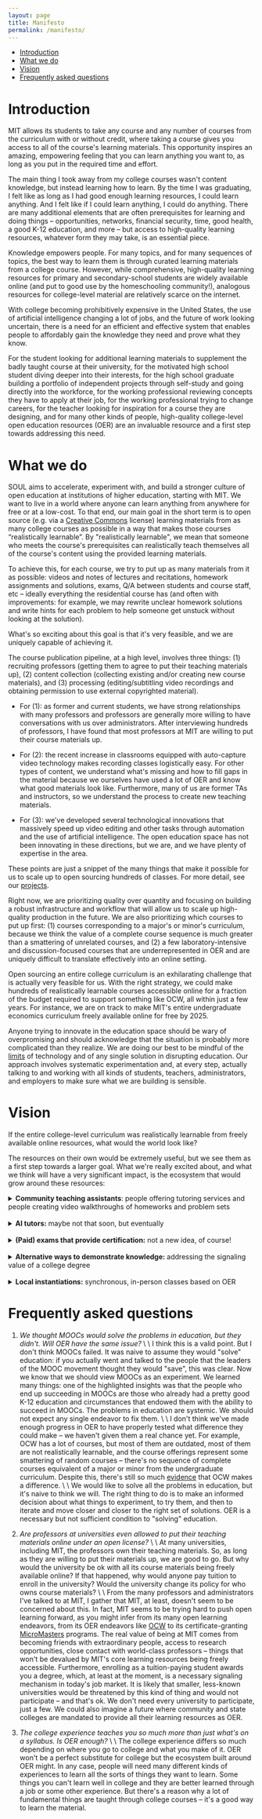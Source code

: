 ```yaml
---
layout: page
title: Manifesto
permalink: /manifesto/
---
```


<!-- This essay is an attempt at a standalone document that explains what we are doing and why.
If you have questions and doubts as you're reading this, that's good!
We try to address the common ones.

If you have any comments and want to discuss, email us at `soul@mit.edu` :).

- Ashay Athalye
\\
Director, SOUL

*** -->

<!-- # Outline -->

- [Introduction](#introduction)
- [What we do](#what-we-do)
- [Vision](#vision)
- [Frequently asked questions](#frequently-asked-questions)

# Introduction
MIT allows its students to take any course and any number of courses from the curriculum with or without credit, where taking a course gives you access to all of the course's learning materials.
This opportunity inspires an amazing, empowering feeling that you can learn anything you want to, as long as you put in the required time and effort.
<!-- Everyone should have access to learning resources that provide this kind of opportunity and feeling. -->
<!-- This opportunity should be available to everyone. -->

The main thing I took away from my college courses wasn't content knowledge, but instead learning how to learn.
By the time I was graduating, I felt like as long as I had good enough learning resources, I could learn anything.
And I felt like if I could learn anything, I could do anything.
There are many additional elements that are often prerequisites for learning and doing things – opportunities, networks, financial security, time, good health, a good K-12 education, and more – but access to high-quality learning resources, whatever form they may take, is an essential piece.
<!-- When I was graduating from MIT, I felt a big sense of loss around losing access to all of MIT's courses because I felt like I was losing access to a treasure trove of knowledge that I would need to consult in the future. -->
<!-- As someone who frequently involves themselves in projects in different fields, I need to be able to learn new things efficiently, and sometimes that's best done by referring to curated learning materials from a college course. -->

Knowledge empowers people.
For many topics, and for many sequences of topics, the best way to learn them is through curated learning materials from a college course.
However, while comprehensive, high-quality learning resources for primary and secondary-school students are widely available online (and put to good use by the homeschooling community!), analogous resources for college-level material are relatively scarce on the internet.

With college becoming prohibitively expensive in the United States, the use of artificial intelligence changing a lot of jobs, and the future of work looking uncertain, there is a need for an efficient and effective system that enables people to affordably gain the knowledge they need and prove what they know.

For the student looking for additional learning materials to supplement the badly taught course at their university, for the motivated high school student diving deeper into their interests, for the high school graduate building a portfolio of independent projects through self-study and going directly into the workforce, for the working professional reviewing concepts they have to apply at their job, for the working professional trying to change careers, for the teacher looking for inspiration for a course they are designing, and for many other kinds of people, high-quality college-level open education resources (OER) are an invaluable resource and a first step towards addressing this need.

<!-- With a lot of ideas for how MIT could put way more of its learning resources online, after working part-time at MIT OpenCourseWare (OCW) for one year, I started SOUL (Students for Open and Universal Learning) with my friend Aayush Gupta with a mission to make knowledge more accessible. -->

# What we do
SOUL aims to accelerate, experiment with, and build a stronger culture of open education at institutions of higher education, starting with MIT.
We want to live in a world where anyone can learn anything from anywhere for free or at a low-cost.
To that end, our main goal in the short term is to open source (e.g. via a [Creative Commons](https://creativecommons.org/about/cclicenses/) license) learning materials from as many college courses as possible in a way that makes those courses “realistically learnable”.
By "realistically learnable", we mean that someone who meets the course's prerequisites can realistically teach themselves all of the course's content using the provided learning materials.

To achieve this, for each course, we try to put up as many materials from it as possible: videos and notes of lectures and recitations, homework assignments and solutions, exams, Q/A between students and course staff, etc – ideally everything the residential course has (and often with improvements: for example, we may rewrite unclear homework solutions and write hints for each problem to help someone get unstuck without looking at the solution).

What's so exciting about this goal is that it's very feasible, and we are uniquely capable of achieving it.

The course publication pipeline, at a high level, involves three things: (1) recruiting professors (getting them to agree to put their teaching materials up), (2) content collection (collecting existing and/or creating new course materials), and (3) processing (editing/subtitling video recordings and obtaining permission to use external copyrighted material).

- For (1): as former and current students, we have strong relationships with many professors and professors are generally more willing to have conversations with us over administrators.
After interviewing hundreds of professors, I have found that most professors at MIT are willing to put their course materials up.

- For (2): the recent increase in classrooms equipped with auto-capture video technology makes recording classes logistically easy.
For other types of content, we understand what's missing and how to fill gaps in the material because we ourselves have used a lot of OER and know what good materials look like.
Furthermore, many of us are former TAs and instructors, so we understand the process to create new teaching materials.

- For (3): we've developed several technological innovations that massively speed up video editing and other tasks through automation and the use of artificial intelligence.
The open education space has not been innovating in these directions, but we are, and we have plenty of expertise in the area.

These points are just a snippet of the many things that make it possible for us to scale up to open sourcing hundreds of classes.
For more detail, see our [projects](/projects/).

Right now, we are prioritizing quality over quantity and focusing on building a robust infrastructure and workflow that will allow us to scale up high-quality production in the future.
We are also prioritizing which courses to put up first: (1) courses corresponding to a major's or minor's curriculum, because we think the value of a complete course sequence is much greater than a smattering of unrelated courses, and (2) a few laboratory-intensive and discussion-focused courses that are underrepresented in OER and are uniquely difficult to translate effectively into an online setting.

Open sourcing an entire college curriculum is an exhilarating challenge that is actually very feasible for us.
With the right strategy, we could make hundreds of realistically learnable courses accessible online for a fraction of the budget required to support something like OCW, all within just a few years.
For instance, we are on track to make MIT's entire undergraduate economics curriculum freely available online for free by 2025.

Anyone trying to innovate in the education space should be wary of overpromising and should acknowledge that the situation is probably more complicated than they realize. We are doing our best to be mindful of the [limits](https://failuretodisrupt.com/) of technology and of any single solution in disrupting education. Our approach involves systematic experimentation and, at every step, actually talking to and working with all kinds of students, teachers, administrators, and employers to make sure what we are building is sensible.

# Vision

If the entire college-level curriculum was realistically learnable from freely available online resources, what would the world look like?

The resources on their own would be extremely useful, but we see them as a first step towards a larger goal. What we're really excited about, and what we think will have a very significant impact, is the ecosystem that would grow around these resources:

<details>
<summary><b>Community teaching assistants</b>: people offering tutoring services and people creating video walkthroughs of homeworks and problem sets</summary>
<br>
We are trying to make our learning materials realistically learnable without a TA by providing hints, solutions, Q/A, and more that learners can reference to get unstuck.
But sometimes this isn't enough.
Having a teaching assistant or tutor who can interact with you synchronously (and one-on-one, in-person) is ideal, and I'm sure we'll see people offering to do that (for money, probably).
What I think will be more scalable than one-on-one tutoring is video walkthroughs of all the homework and exam problems.
A good example is someone like <a href="https://www.youtube.com/@Self-TaughtPhysicist">Self-Taught Physicist</a>, who does walkthroughs of OCW problem sets on YouTube.
This kind of thing has seen success in MIT's residential version of 6.036 Introduction to Machine Learning class, which has a video explanation walkthrough for every homework problem, including all its subparts.
When I TAed 6.041 at MIT, I would do recorded video walkthroughs of the exam afterwards to help people understand what they got wrong on the test and for future iterations of the class to use as extra reference study material.
There might be some care required to make sure the walkthrough is error-free, but I think the community could vet that.
One way to think about this is <a href="https://schoolhouse.world/">Sal Khan's Schoolhouse World</a>, but for college-level OER content.
We also know from David Joyner's <a href="https://mitpress.mit.edu/9780262547291/the-distributed-classroom/">distributed classroom</a> that hiring large armies of TAs out of the student population in the previous semester's course offering can work extremely well.
Community TAs will make a big difference in helping people learn from OER, but we won't see them until OER content is more comprehensive and high-quality – TAs (unless they are super highly qualified) often need good materials to base their teaching on, and it's also not a good use of their time to help out with a subpar course.
</details>
<br>
<details>
<summary><b>AI tutors:</b> maybe not that soon, but eventually</summary>
<br>
There has been a lot of hype recently over large-language models, such as the latest Chat-GPT[x].
In the education space, people are interested in their potential to be tutors and provide feedback at scale.
For example, Khan Academy is investing into this heavily with their one-on-one AI tutor called <a href="https://www.khanacademy.org/khan-labs#khanmigo">Khamingo</a>.
Another example is the integration of AI tutors in Harvard's CS50 to eventually approximate a 1:1 student-teacher ratio, as <a href="https://www.thecrimson.com/article/2023/6/21/cs50-artificial-intelligence/">reported</a> by the Harvard Crimson.
The research sphere is also making progress – see this <a href="https://ai.stanford.edu/blog/prototransformer/">paper</a> from Stanford.
The impact of AI tutors will be greater if there are more learning resources available for people to learn from (and to train the AI on), and in turn the impact of OER will be greater if good AI tutors exist.
</details>
<br>
<details>
<summary><b>(Paid) exams that provide certification:</b> not a new idea, of course!</summary>
<br>
This isn't a new idea.
<a href="https://www.edx.org/">EdX</a>, <a href="https://www.coursera.org/">Coursera</a>, MIT's <a href="https://micromasters.mit.edu/">MicroMasters</a>, and many other programs offer this.
The main thing that differentiates our OER from MOOCs is that MOOCs substantialy more time, effort, and resources to develop.
We're more focused on polishing up courses that already exist, so we can get courses up much faster and at scale.
It would take – at the rate things are going so far – more than 50 years for MIT to create MOOCs for most of their main courses, but it would take us only a few years to put up polished versions of existing materials for these main courses.
</details>
<br>
<details>
<summary><b>Alternative ways to demonstrate knowledge:</b> addressing the signaling value of a college degree</summary>
<br>
A big part of the value of going to college is the degree.
The degree has two functions.
First, it certifies what you know.
Second, it has a signaling value: in pursuing more education, people who know they are more capable signal to potential employers that they are the more capable workers.
Recently, we are starting to see more people demonstrating knowledge and capability through alternative paths such as personal projects and internships, especially in fields like computer science and engineering.
I think one reason we aren't seeing much innovation in this direction is that people, to a great extent, have to go to college to learn what they want to learn (especially for subjects like the life sciences).
If we had large numbers of people learning what they need for a job without going to college, I think we would see more people innovating new ways to demonstrate and certify knowledge.
There are many concrete examples of credentials no longer being required, such as Pennsylvania <a href="https://www.nytimes.com/2023/01/28/opinion/jobs-college-degree-requirement.html">eliminating</a> the requirement of a four-year college degree for the majority of its jobs in the state government, giving people more flexibility for learning without going to college.
</details>
<br>
<details>
<summary><b>Local instantiations:</b> synchronous, in-person classes based on OER</summary>
<br>
OER is great, but anything virtual may not always be an ideal substitute for a synchronous, in-person experience.
Instructors (e.g. at community colleges) could instantiate OER classes in-person in their city to provide the more natural, interactive experience that is important for learning.
This could be particularly important for discussion-heavy classes and classes that involve lab equipment.
Furthermore, instructors at community colleges (CCs) are often overworked and don't have time to design new classes, so prepackaged curricula could be useful to them (some work would be required to package this in the right way).
Another nice thing about instantiations in CCs is that some material has to be licensed and costs money to access. CCs could provide a way for people to pay just a small amount and get access through their institution.
One interesting thing about instantiations of OER is that the number of people who can teach someone else's material is much greater than the number of people who can create new learning materials.
For example, I'm not smart enough to write a book like Prof. Bertsekas's and Prof. Tsitsiklis's <a href="http://www.athenasc.com/probbook.html">Introduction to Probability</a>, which forms the basis of MIT's 6.041 probability class, but once the book and its associated course materials exist, I can definitely teach the course well because I have a strong grasp on the material.
You also see examples of this on YouTube: lots of people make educational videos that draw significantly from other sources, and these people usually learned the content for themselves from these other sources initially.
</details>

<!-- # The OER movement -->

# Frequently asked questions

1. _We thought MOOCs would solve the problems in education, but they didn't. Will OER have the same issue?_
\\
\\
I think this is a valid point.
But I don't think MOOCs failed.
It was naive to assume they would "solve" education: if you actually went and talked to the people that the leaders of the MOOC movement thought they would "save", this was clear.
Now we know that we should view MOOCs as an experiment.
We learned many things: one of the highlighted insights was that the people who end up succeeding in MOOCs are those who already had a pretty good K-12 education and circumstances that endowed them with the ability to succeed in MOOCs.
The problems in education are systemic.
We should not expect any single endeavor to fix them.
\\
\\
I don't think we've made enough progress in OER to have properly tested what difference they could make – we haven't given them a real chance yet.
For example, OCW has a lot of courses, but most of them are outdated, most of them are not realistically learnable, and the course offerings represent some smattering of random courses – there's no sequence of complete courses equivalent of a major or minor from the undergraduate curriculum.
Despite this, there's still so much [evidence](https://www.slideshare.net/stephenecarson/mit-opencourseware-case-study-slides) that OCW makes a difference.
\\
\\
We would like to solve all the problems in education, but it's naive to think we will.
The right thing to do is to make an informed decision about what things to experiment, to try them, and then to iterate and move closer and closer to the right set of solutions. OER is a necessary but not sufficient condition to "solving" education.

2. _Are professors at universities even allowed to put their teaching materials online under an open license?_
\\
\\
At many universities, including MIT, the professors own their teaching materials.
So, as long as they are willing to put their materials up, we are good to go.
But why would the university be ok with all its course materials being freely available online?
If that happened, why would anyone pay tuition to enroll in the university?
Would the university change its policy for who owns course materials?
\\
\\
From the many professors and administrators I've talked to at MIT, I gather that MIT, at least, doesn't seem to be concerned about this.
In fact, MIT seems to be trying hard to push open learning forward, as you might infer from its many open learning endeavors, from its OER endeavors like [OCW](https://ocw.mit.edu/) to its certificate-granting [MicroMasters](https://micromasters.mit.edu/dedp/) programs.
The real value of being at MIT comes from becoming friends with extraordinary people, access to research opportunities, close contact with world-class professors – things that won't be devalued by MIT's core learning resources being freely accessible.
Furthermore, enrolling as a tuition-paying student awards you a degree, which, at least at the moment, is a necessary signaling mechanism in today's job market.
It is likely that smaller, less-known universities would be threatened by this kind of thing and would not participate – and that's ok.
We don't need every university to participate, just a few.
We could also imagine a future where community and state colleges are mandated to provide all their learning resources as OER.

3. _The college experience teaches you so much more than just what's on a syllabus. Is OER enough?_
\\
\\
The college experience differs so much depending on where you go to college and what you make of it.
OER won't be a perfect substitute for college but the ecosystem built around OER might.
In any case, people will need many different kinds of experiences to learn all the sorts of things they want to learn.
Some things you can't learn well in college and they are better learned through a job or some other experience.
But there's a reason why a lot of fundamental things are taught through college courses – it's a good way to learn the material.